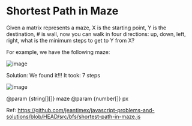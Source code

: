 # Shortest Path in Maze

Given a matrix represents a maze, X is the starting point, Y is the destination, # is wall, now you can walk in four directions: up, down, left, right, what is the minimum steps to get to Y from X?

For example, we have the following maze:

![image](https://user-images.githubusercontent.com/81922944/158795612-694d0cfe-c8ae-41b5-978a-665e48bc9947.png)


Solution:
We found it!!! It took: 7 steps

![image](https://user-images.githubusercontent.com/81922944/158795700-be2befaf-27c5-4ea4-97c1-7a52ebf44521.png)


@param {string[][]} maze
@param {number[]} px

Ref: https://github.com/jeantimex/javascript-problems-and-solutions/blob/HEAD/src/bfs/shortest-path-in-maze.js
